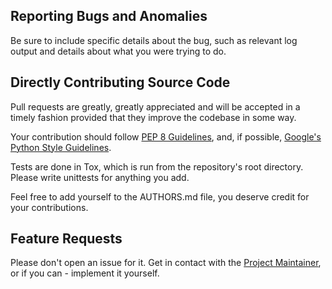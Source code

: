 Reporting Bugs and Anomalies
----------------------------

Be sure to include specific details about the bug, such as relevant log output and details about what you were trying to do. 


Directly Contributing Source Code
---------------------------------

Pull requests are greatly, greatly appreciated and will be accepted in a timely fashion provided that they improve the codebase in some way.

Your contribution should follow [PEP 8 Guidelines](https://www.python.org/dev/peps/pep-0008/ "PEP 8"), and, if possible, [Google's Python Style Guidelines](https://google.github.io/styleguide/pyguide.html "Google Style Guidelines").

Tests are done in Tox, which is run from the repository's root directory. Please write unittests for anything you add.

Feel free to add yourself to the AUTHORS.md file, you deserve credit for your contributions.


Feature Requests
----------------

Please don't open an issue for it. Get in contact with the [Project Maintainer](http://tsar-fox.com/), or if you can - implement it yourself.